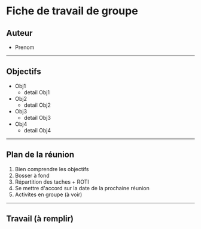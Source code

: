 # Fiche de travail de groupe
## Auteur
   * Prenom
----------------------------------------------------------

## Objectifs

+ Obj1
	- detail Obj1
+ Obj2
	- detail Obj2
+ Obj3
	- detail Obj3
+ Obj4
	- detail Obj4

-------------------------------------------------------------

## Plan de la réunion

1. Bien comprendre les objectifs
2. Bosser à fond
3. Répartition des taches + ROTI
5. Se mettre d'accord sur la date de la prochaine réunion
6. Activites en groupe (à voir)

---------------------------------------------------------------
## Travail (à remplir)
